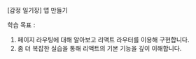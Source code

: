 [감정 일기장] 앱 만들기

학습 목표 :

1. 페이지 라우팅에 대해 알아보고 리액트 라우터를 이용해 구현합니다.
2. 좀 더 복잡한 실습을 통해 리액트의 기본 기능을 깊이 이해합니다.

